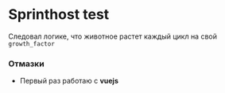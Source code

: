 # Sprinthost test

Следовал логике, что животное растет каждый цикл на свой `growth_factor`

### Отмазки
- Первый раз работаю с **vuejs**
